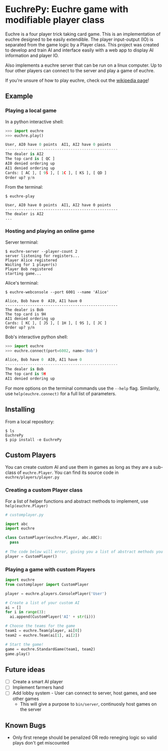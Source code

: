 # EuchrePy: Euchre game with modifiable player class

Euchre is a four player trick taking card game. This is an implementation of euchre designed to be easily extendible. The player input-output (IO) is separated from the game logic by a Player class. This project was created to develop and train AI and interface easily with a web app to display AI information and player IO.

Also implements a euchre server that can be run on a linux computer. Up to four other players can connect to the server and play a game of euchre.

If you're unsure of how to play euchre, check out the [wikipedia page](https://en.wikipedia.org/wiki/Euchre#Rules)!

## Example

### Playing a local game
In a python interactive shell:
```python
>>> import euchre
>>> euchre.play()

User, AI0 have 0 points  AI1, AI2 have 0 points
--------------------------------------------------
The dealer is AI2
The top card is [ QC ]
AI0 denied ordering up
AI1 denied ordering up
Cards: [ AC ], [ 9S ], [ 1C ], [ KS ], [ QD ]
Order up? y/n
```

From the terminal:
```
$ euchre-play

User, AI0 have 0 points  AI1, AI2 have 0 points
--------------------------------------------------
The dealer is AI2
...
```

### Hosting and playing an online game

Server terminal:
```
$ euchre-server --player-count 2
server listening for registers...
Player Alice registered
Waiting for 1 player(s)
Player Bob registered
starting game...
```

Alice's terminal:
```
$ euchre-webconsole --port 6001 --name 'Alice'

Alice, Bob have 0  AI0, AI1 have 0
--------------------------------------------------
The dealer is Bob
The top card is 9H
AI1 denied ordering up
Cards: [ KC ], [ JS ], [ 1H ], [ 9S ], [ JC ]
Order up? y/n
```

Bob's interactive python shell:
```python
>>> import euchre
>>> euchre.connect(port=6002, name='Bob')

Alice, Bob have 0  AI0, AI1 have 0
--------------------------------------------------
The dealer is Bob
The top card is 9H
AI1 denied ordering up
```

For more options on the terminal commands use the ```--help``` flag. Similarily, use ```help(euchre.connect)``` for a full list of parameters.

## Installing

From a local repository:
```
$ ls
EuchrePy
$ pip install -e EuchrePy
```

## Custom Players

You can create custom AI and use them in games as long as they are a sub-class of ```euchre.Player```. You can find its source code in ```euchre/players/player.py```

### Creating a custom Player class

For a list of helper functions and abstract methods to implement, use ```help(euchre.Player)```

```python
# customplayer.py

import abc
import euchre

class CustomPlayer(euchre.Player, abc.ABC):
  pass
  
# The code below will error, giving you a list of abstract methods you need to implement
player = CustomPlayer()
```
### Playing a game with custom Players

```python
import euchre
from customplayer import CustomPlayer

player = euchre.players.ConsolePlayer('User')

# Create a list of your custom AI
ai = []
for i in range(3):
  ai.append(CustomPlayer('AI' + str(i)))

# Choose the teams for the game
team1 = euchre.Team(player, ai[0])
team2 = euchre.Team(ai[1], ai[2])

# Start the game!
game = euchre.StandardGame(team1, team2)
game.play()
```

## Future ideas
- [ ] Create a smart AI player
- [ ] Implement farmers hand
- [ ] Add lobby system - User can connect to server, host games, and see other games
  - This will give a purpose to ```bin/server```, continuosly host games on the server

## Known Bugs
- Only first renege should be penalized OR redo reneging logic so valid plays don't get miscounted
